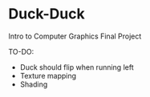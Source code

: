 # Duck-Duck
Intro to Computer Graphics Final Project

TO-DO:
* Duck should flip when running left
* Texture mapping
* Shading
